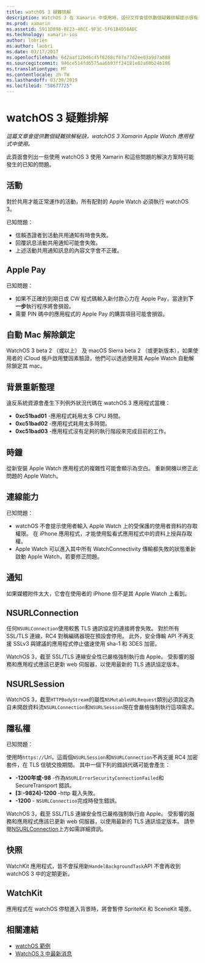 ```yaml
---
title: watchOS 3 疑難排解
description: WatchOS 3 在 Xamarin 中使用時，這份文件會提供數個疑難排解提示很有用。 秘訣與相關活動、 Apple Pay，背景重新整理、 NSURLConnection、 隱私權和更多功能。
ms.prod: xamarin
ms.assetid: 5911D898-0E23-40CC-9F3C-5F61B4D50ADC
ms.technology: xamarin-ios
author: lobrien
ms.author: laobri
ms.date: 03/17/2017
ms.openlocfilehash: 6d2aaf12bd6c45f6268cf87a77d2ee03a9d7a888
ms.sourcegitcommit: 946ce514fd6575aa6b93ff24181e02a60b24b106
ms.translationtype: MT
ms.contentlocale: zh-TW
ms.lasthandoff: 03/30/2019
ms.locfileid: "58677725"
---
```

# <a name="watchos-3-troubleshooting"></a>watchOS 3 疑難排解

_這篇文章會提供數個疑難排解秘訣，watchOS 3 Xamarin Apple Watch 應用程式中使用。_

此頁面會列出一些使用 watchOS 3 使用 Xamarin 和這些問題的解決方案時可能發生的已知的問題。

## <a name="activities"></a>活動

對於共用才能正常運作的活動，所有配對的 Apple Watch 必須執行 watchOS 3。

已知問題：

- 信賴憑證者到活動共用通知有時會失敗。
- 回覆訊息活動共用通知可能會失敗。
- 上述活動共用通知訊息的內容文字會不正確。

## <a name="apple-pay"></a>Apple Pay

已知問題：

- 如果不正確的到期日或 CW 程式碼輸入新付款心力在 Apple Pay，當達到**下一步**執行程序將會損毀。
- 需要 PIN 碼中的應用程式的 Apple Pay 的購買項目可能會損毀。

## <a name="auto-mac-unlock"></a>自動 Mac 解除鎖定

WatchOS 3 beta 2 （或以上） 及 macOS Sierra beta 2 （或更新版本），如果使用者的 iCloud 帳戶啟用雙因素驗證，他們可以透過使用其 Apple Watch 自動解除鎖定其 mac。

## <a name="background-refresh"></a>背景重新整理

違反系統資源會產生下列例外狀況代碼在 watchOS 3 應用程式當機：

- **0xc51bad01** -應用程式耗用太多 CPU 時間。
- **0xc51bad02** -應用程式耗用太多時間。
- **0xc51bad03** -應用程式沒有足夠的執行階段來完成目前的工作。

## <a name="clock"></a>時鐘

從新安裝 Apple Watch 應用程式的複雜性可能會顯示為空白。 重新開機以修正此問題的 Apple Watch。

## <a name="connectivity"></a>連線能力

已知問題：

- watchOS 不會提示使用者輸入 Apple Watch 上的受保護的使用者資料的存取權限。 在 iPhone 應用程式，才能使用監看式應用程式中的資料上授與存取權。
- Apple Watch 可以進入其中所有 WatchConnectivity 傳輸都失敗的狀態重新啟動 Apple Watch，若要修正問題。

## <a name="notifications"></a>通知

如果媒體附件太大，它會在使用者的 iPhone 但不是其 Apple Watch 上看到。

## <a name="nsurlconnection"></a>NSURLConnection

任何`NSURLConnection`使用較舊 TLS 通訊協定的連接將會失敗。 對於所有 SSL/TLS 連線，RC4 對稱編碼器現在預設會停用。 此外，安全傳輸 API 不再支援 SSLv3 與建議的應用程式停止儘速使用 sha-1 和 3DES 加密。

WatchOS 3，截至 SSL/TLS 連線安全性已嚴格強制執行由 Apple。 受影響的服務和應用程式應該已更新 web 伺服器，以使用最新的 TLS 通訊協定版本。

## <a name="nsurlsession"></a>NSURLSession

WatchOS 3，截至`HTTPBodyStream`的屬性`NSMutableURLRequest`類別必須設定為自未開啟資料流`NSURLConnection`和`NSURLSession`現在會嚴格強制執行這項需求。

## <a name="privacy"></a>隱私權

已知問題：

使用時`https://`Url，這兩個`NSURLSession`和`NSURLConnection`不再支援 RC4 加密套件，在 TLS 信號交換期間。 其中一個下列的錯誤代碼可能會產生：

- **-1200年或-98** -作為`NSURLErrorSecurityConnectionFailed`和 SecureTransport 錯誤。
- **[3:-9824]-1200** -http 載入失敗。
- **-1200**  -  `NSURLConnection`完成時發生錯誤。

WatchOS 3，截至 SSL/TLS 連線安全性已嚴格強制執行由 Apple。 受影響的服務和應用程式應該已更新 web 伺服器，以使用最新的 TLS 通訊協定版本。 請參閱[NSURLConnection](#nsurlconnection)上方如需詳細資訊。

## <a name="snapshots"></a>快照

WatchKit 應用程式，皆不會採用新`HandelBackgroundTask`API 不會再收到 watchOS 3 中的定期更新。 

## <a name="watchkit"></a>WatchKit

應用程式在 watchOS 停駐進入背景時，將會暫停 SpriteKit 和 SceneKit 場景。

## <a name="related-links"></a>相關連結

- [watchOS 範例](https://developer.xamarin.com/samples/watchos/all/)
- [WatchOS 3 中最新消息](https://developer.apple.com/library/prerelease/content/releasenotes/General/WhatsNewInwatchOS/Articles/watchOS3.html#//apple_ref/doc/uid/TP40017085-SW1)

